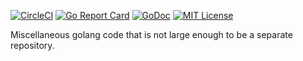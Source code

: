 [![CircleCI](https://circleci.com/gh/peter-edge/go-pkg/tree/master.png)](https://circleci.com/gh/peter-edge/go-pkg/tree/master)
[![Go Report Card](http://goreportcard.com/badge/peter-edge/go-pkg)](http://goreportcard.com/report/peter-edge/go-pkg)
[![GoDoc](http://img.shields.io/badge/GoDoc-Reference-blue.svg)](https://godoc.org/go.pedge.io/pkg)
[![MIT License](http://img.shields.io/badge/License-MIT-blue.svg)](https://github.com/peter-edge/go-pkg/blob/master/LICENSE)

Miscellaneous golang code that is not large enough to be a separate repository.
